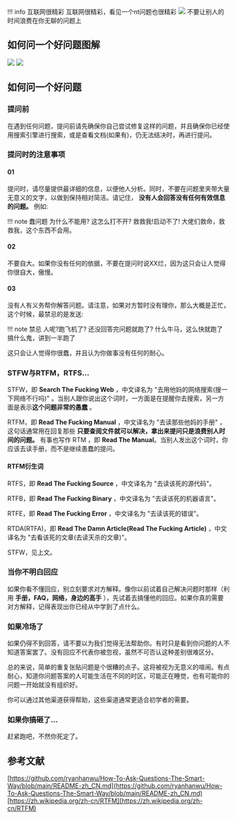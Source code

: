 
!!! info 互联网很精彩
    互联网很精彩，看见一个nt问题也很精彩
    ![](https://resource.huahuo-cn.tk/media/blog/%E5%A6%82%E4%BD%95%E9%97%AE%E4%B8%80%E4%B8%AA%E5%A5%BD%E9%97%AE%E9%A2%98/564d4931c9367afd.jpg)
    不要让别人的时间浪费在你无聊的问题上

## 如何问一个好问题图解

![](https://resource.huahuo-cn.tk/media/blog/%E5%A6%82%E4%BD%95%E9%97%AE%E4%B8%80%E4%B8%AA%E5%A5%BD%E9%97%AE%E9%A2%98/-4f08cafe26c9be4f.jpg)
![](https://resource.huahuo-cn.tk/media/%E5%9C%A8%E6%B2%A1%E6%9C%89%E9%94%99%E8%AF%AF%E6%97%A5%E5%BF%97%E7%9A%84%E6%83%85%E5%86%B5%E4%B8%8B%E8%AF%8A%E6%96%AD%E4%BB%BB%E4%BD%95%E9%97%AE%E9%A2%98%E6%97%A0%E5%BC%82%E4%BA%8E%E9%97%AD%E7%9C%BC%E5%BC%80%E8%BD%A6.jpg)

## 如何问一个好问题

### 提问前

在遇到任何问题，提问前请先确保你自己尝试修复这样的问题，并且确保你已经使用搜索引擎进行搜索，或是查看文档(如果有)，仍无法结决时，再进行提问。

### 提问时的注意事项

#### 01

提问时，请尽量提供最详细的信息，以便他人分析。同时，不要在问题里夹带大量无意义的文字，以做到保持相对简洁。请记住， **没有人会回答没有任何有效信息的问题。** 例如:

!!! note 蠢问题
    为什么不能用?
    这怎么打不开?
    救救我!启动不了!
    大佬们救命，救救我，这个东西不会用。

#### 02

不要自大。如果你没有任何的依据，不要在提问时说XX烂，因为这只会让人觉得你很自大，傲慢。

#### 03

没有人有义务帮你解答问题。请注意，如果对方暂时没有理你，那么大概是正忙，这个时候，最禁忌的是发送:

!!! note 禁忌
    人呢?跑飞机了?
    还没回答完问题就跑了?
    什么牛马，这么快就跑了
    搞什么鬼，讲到一半跑了

这只会让人觉得你很蠢，并且认为你做事没有任何的耐心。

### STFW与RTFM，RTFS...

STFW，即 **Search The Fucking Web** ，中文译名为 "去用他妈的网络搜索(搜一下网络不行吗)" 。当别人跟你说出这个词时，一方面是在提醒你去搜索，另一方面是表示**这个问题非常的愚蠢** 。

RTFM，即 **Read The Fucking Manual** ，中文译名为 "去读那些他妈的手册" ，这句话通常用在回复那些 **只要查阅文件就可以解决，拿出来提问只是浪费别人时间的问题。** 有事也写作 RTM ，即 **Read The Manual**。当别人发出这个词时，你应该去读手册，而不是继续愚蠢的提问。

#### RTFM衍生词

RTFS，即 **Read The Fucking Source** ，中文译名为 "去读该死的源代码"。

RTFB，即 **Read The Fucking Binary** ，中文译名为 "去读该死的机器语言"。

RTFE，即 **Read The Fucking Error** ，中文译名为 "去读该死的错误"。

RTDA(RTFA)，即 **Read The Damn Article(Read The Fucking Article)** ，中文译名为 "去看该死的文章(去读天杀的文章)"。

STFW，见上文。

### 当你不明白回应

如果你看不懂回应，别立刻要求对方解释。像你以前试着自己解决问题时那样（利用 **手册，FAQ，网络，身边的高手** ），先试着去搞懂他的回应。如果你真的需要对方解释，记得表现出你已经从中学到了点什么。

### 如果冷场了

如果仍得不到回答，请不要以为我们觉得无法帮助你。有时只是看到你问题的人不知道答案罢了。没有回应不代表你被忽视，虽然不可否认这种差别很难区分。

总的来说，简单的重复张贴问题是个很糟的点子。这将被视为无意义的喧闹。有点耐心，知道你问题答案的人可能生活在不同的时区，可能正在睡觉，也有可能你的问题一开始就没有组织好。

你可以通过其他渠道获得帮助，这些渠道通常更适合初学者的需要。

### 如果你搞砸了...

赶紧跑吧，不然你死定了。

## 参考文献

[https://github.com/ryanhanwu/How-To-Ask-Questions-The-Smart-Way/blob/main/README-zh_CN.md](https://github.com/ryanhanwu/How-To-Ask-Questions-The-Smart-Way/blob/main/README-zh_CN.md)
[https://zh.wikipedia.org/zh-cn/RTFM](https://zh.wikipedia.org/zh-cn/RTFM)
